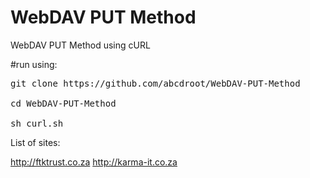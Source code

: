 # WebDAV PUT Method

WebDAV PUT Method using cURL

#run using:
<pre>
git clone https://github.com/abcdroot/WebDAV-PUT-Method

cd WebDAV-PUT-Method

sh curl.sh
</pre>


List of sites:

http://ftktrust.co.za
http://karma-it.co.za
